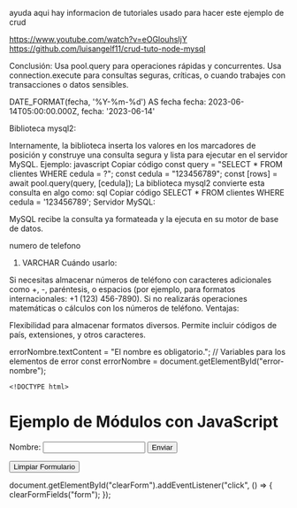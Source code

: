 ayuda  aqui hay informacion de tutoriales usado para hacer este ejemplo de crud

https://www.youtube.com/watch?v=eOGlouhsIjY
https://github.com/luisangelf11/crud-tuto-node-mysql



Conclusión:
Usa pool.query para operaciones rápidas y concurrentes.
Usa connection.execute para consultas seguras, críticas, o cuando trabajes con transacciones o datos sensibles.


DATE_FORMAT(fecha, '%Y-%m-%d') AS fecha
fecha: 2023-06-14T05:00:00.000Z,
fecha: '2023-06-14'



Biblioteca mysql2:

Internamente, la biblioteca inserta los valores en los marcadores de posición y construye una consulta segura y lista para ejecutar en el servidor MySQL.
Ejemplo:
javascript
Copiar código
const query = "SELECT * FROM clientes WHERE cedula = ?";
const cedula = "123456789";
const [rows] = await pool.query(query, [cedula]);
La biblioteca mysql2 convierte esta consulta en algo como:
sql
Copiar código
SELECT * FROM clientes WHERE cedula = '123456789';
Servidor MySQL:

MySQL recibe la consulta ya formateada y la ejecuta en su motor de base de datos.


numero de telefono
1. VARCHAR
Cuándo usarlo:

Si necesitas almacenar números de teléfono con caracteres adicionales como +, -, paréntesis, o espacios (por ejemplo, para formatos internacionales: +1 (123) 456-7890).
Si no realizarás operaciones matemáticas o cálculos con los números de teléfono.
Ventajas:

Flexibilidad para almacenar formatos diversos.
Permite incluir códigos de país, extensiones, y otros caracteres.

  errorNombre.textContent = "El nombre es obligatorio.";  // Variables para los elementos de error
    const errorNombre = document.getElementById("error-nombre");



    <!DOCTYPE html>
<html lang="en">
<head>
  <meta charset="UTF-8">
  <meta name="viewport" content="width=device-width, initial-scale=1.0">
  <title>Módulos JavaScript</title>
</head>
<body>
  <h1>Ejemplo de Módulos con JavaScript</h1>

  <form id="form">
    <label for="name">Nombre:</label>
    <input type="text" id="name" name="name" required>
    <button type="submit">Enviar</button>
  </form>
  <button id="clearForm">Limpiar Formulario</button>

  <script type="module" src="./js/main.js"></script>
</body>
</html>

document.getElementById("clearForm").addEventListener("click", () => {
  clearFormFields("form");
});
